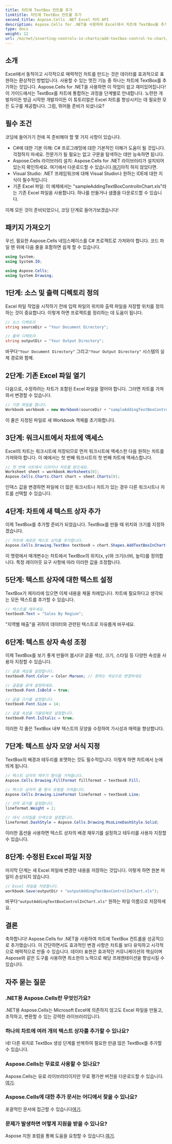 ```yaml
---
title: 차트에 TextBox 컨트롤 추가
linktitle: 차트에 TextBox 컨트롤 추가
second_title: Aspose.Cells .NET Excel 처리 API
description: Aspose.Cells for .NET을 사용하여 Excel에서 차트에 TextBox를 추가하는 방법을 알아보세요. 손쉽게 데이터 시각화를 향상시키세요.
type: docs
weight: 12
url: /ko/net/inserting-controls-in-charts/add-textbox-control-to-chart/
---
```

## 소개

Excel에서 동적이고 시각적으로 매력적인 차트를 만드는 것은 데이터를 효과적으로 표현하는 환상적인 방법입니다. 사용할 수 있는 멋진 기능 중 하나는 차트에 TextBox를 추가하는 것입니다. Aspose.Cells for .NET을 사용하면 이 작업이 쉽고 재미있어집니다! 이 가이드에서는 TextBox를 차트에 통합하는 과정을 단계별로 안내합니다. 노련한 개발자이든 방금 시작한 개발자이든 이 튜토리얼은 Excel 차트를 향상시키는 데 필요한 모든 도구를 제공합니다. 그럼, 뛰어들 준비가 되셨나요?

## 필수 조건

코딩에 들어가기 전에 꼭 준비해야 할 몇 가지 사항이 있습니다.

- C#에 대한 기본 이해: C# 프로그래밍에 대한 기본적인 이해가 도움이 될 것입니다. 걱정하지 마세요. 전문가가 될 필요는 없고 구문을 탐색하는 데만 능숙하면 됩니다.
-  Aspose.Cells 라이브러리 설치: Aspose.Cells for .NET 라이브러리가 설치되어 있는지 확인하세요. 여기에서 다운로드할 수 있습니다.[여기](https://releases.aspose.com/cells/net/)아직 하지 않았다면.
- Visual Studio: .NET 프레임워크에 대해 Visual Studio나 원하는 IDE에 대한 지식이 필수적입니다.
- 기존 Excel 파일: 이 예제에서는 "sampleAddingTextBoxControlInChart.xls"라는 기존 Excel 파일을 사용합니다. 하나를 만들거나 샘플을 다운로드할 수 있습니다.

이제 모든 것이 준비되었으니, 코딩 단계로 들어가보겠습니다!

## 패키지 가져오기

우선, 필요한 Aspose.Cells 네임스페이스를 C# 프로젝트로 가져와야 합니다. 코드 파일 맨 위에 다음 줄을 포함하면 쉽게 할 수 있습니다.

```csharp
using System;
using System.IO;

using Aspose.Cells;
using System.Drawing;
```

## 1단계: 소스 및 출력 디렉토리 정의

Excel 파일 작업을 시작하기 전에 입력 파일의 위치와 출력 파일을 저장할 위치를 정의하는 것이 중요합니다. 이렇게 하면 프로젝트를 정리하는 데 도움이 됩니다.

```csharp
// 소스 디렉토리
string sourceDir = "Your Document Directory";

// 출력 디렉토리
string outputDir = "Your Output Directory";
```
 바꾸다`"Your Document Directory"` 그리고`"Your Output Directory"` 시스템의 실제 경로와 함께.

## 2단계: 기존 Excel 파일 열기

다음으로, 수정하려는 차트가 포함된 Excel 파일을 열어야 합니다. 그러면 차트를 가져와서 변경할 수 있습니다.

```csharp
// 기존 파일을 엽니다.
Workbook workbook = new Workbook(sourceDir + "sampleAddingTextBoxControlInChart.xls");
```
이 줄은 지정된 파일로 새 Workbook 객체를 초기화합니다.

## 3단계: 워크시트에서 차트에 액세스

Excel의 차트는 워크시트에 저장되므로 먼저 워크시트에 액세스한 다음 원하는 차트를 가져와야 합니다. 이 예에서는 첫 번째 워크시트의 첫 번째 차트에 액세스합니다.

```csharp
// 첫 번째 시트에서 디자이너 차트를 받으세요.
Worksheet sheet = workbook.Worksheets[0];
Aspose.Cells.Charts.Chart chart = sheet.Charts[0];
```
인덱스 값을 변경하면 파일에 더 많은 워크시트나 차트가 있는 경우 다른 워크시트나 차트를 선택할 수 있습니다.

## 4단계: 차트에 새 텍스트 상자 추가

이제 TextBox를 추가할 준비가 되었습니다. TextBox를 만들 때 위치와 크기를 지정하겠습니다.

```csharp
// 차트에 새로운 텍스트 상자를 추가합니다.
Aspose.Cells.Drawing.TextBox textbox0 = chart.Shapes.AddTextBoxInChart(400, 1100, 350, 2550);
```
이 명령에서 매개변수는 차트에서 TextBox의 위치(x, y)와 크기(너비, 높이)를 정의합니다. 특정 레이아웃 요구 사항에 따라 이러한 값을 조정합니다.

## 5단계: 텍스트 상자에 대한 텍스트 설정

TextBox가 제자리에 있으면 이제 내용을 채울 차례입니다. 차트에 필요하다고 생각되는 모든 텍스트를 추가할 수 있습니다.

```csharp
// 텍스트를 채우세요.
textbox0.Text = "Sales By Region";
```
"지역별 매출"을 귀하의 데이터와 관련된 텍스트로 자유롭게 바꾸세요.

## 6단계: 텍스트 상자 속성 조정

이제 TextBox를 보기 좋게 만들어 봅시다! 글꼴 색상, 크기, 스타일 등 다양한 속성을 사용자 지정할 수 있습니다.

```csharp
// 글꼴 색상을 설정합니다.
textbox0.Font.Color = Color.Maroon; // 원하는 색상으로 변경하세요

// 글꼴을 굵게 설정하세요.
textbox0.Font.IsBold = true;

// 글꼴 크기를 설정합니다.
textbox0.Font.Size = 14;

// 글꼴 속성을 기울임체로 설정합니다.
textbox0.Font.IsItalic = true;
```

이러한 각 줄은 TextBox 내부 텍스트의 모양을 수정하여 가시성과 매력을 향상합니다.

## 7단계: 텍스트 상자 모양 서식 지정

TextBox의 배경과 테두리를 포맷하는 것도 필수적입니다. 이렇게 하면 차트에서 눈에 띄게 됩니다.

```csharp
// 텍스트 상자의 채우기 형식을 가져옵니다.
Aspose.Cells.Drawing.FillFormat fillformat = textbox0.Fill;

// 텍스트 상자의 줄 형식 유형을 가져옵니다.
Aspose.Cells.Drawing.LineFormat lineformat = textbox0.Line;

// 선의 굵기를 설정합니다.
lineformat.Weight = 2;

// 대시 스타일을 단색으로 설정합니다.
lineformat.DashStyle = Aspose.Cells.Drawing.MsoLineDashStyle.Solid;
```

이러한 옵션을 사용하면 텍스트 상자의 배경 채우기를 설정하고 테두리를 사용자 지정할 수 있습니다.

## 8단계: 수정된 Excel 파일 저장

마지막 단계는 새 Excel 파일에 변경한 내용을 저장하는 것입니다. 이렇게 하면 원본 파일이 손상되지 않습니다.

```csharp
// Excel 파일을 저장합니다.
workbook.Save(outputDir + "outputAddingTextBoxControlInChart.xls");
```
 바꾸다`"outputAddingTextBoxControlInChart.xls"` 원하는 파일 이름으로 저장하세요.

## 결론

축하합니다! Aspose.Cells for .NET을 사용하여 차트에 TextBox 컨트롤을 성공적으로 추가했습니다. 이 간단하면서도 효과적인 변경 사항은 차트를 보다 유익하고 시각적으로 매력적으로 만들 수 있습니다. 데이터 표현은 효과적인 커뮤니케이션의 핵심이며 Aspose와 같은 도구를 사용하면 최소한의 노력으로 해당 프레젠테이션을 향상시킬 수 있습니다.

## 자주 묻는 질문

### .NET용 Aspose.Cells란 무엇인가요?
.NET용 Aspose.Cells는 Microsoft Excel에 의존하지 않고도 Excel 파일을 만들고, 조작하고, 변환할 수 있는 강력한 라이브러리입니다.

### 하나의 차트에 여러 개의 텍스트 상자를 추가할 수 있나요?
네! 다른 위치로 TextBox 생성 단계를 반복하여 필요한 만큼 많은 TextBox를 추가할 수 있습니다.

### Aspose.Cells는 무료로 사용할 수 있나요?
 Aspose.Cells는 유료 라이브러리이지만 무료 평가판 버전을 다운로드할 수 있습니다.[여기](https://releases.aspose.com/).

### Aspose.Cells에 대한 추가 문서는 어디에서 찾을 수 있나요?
 포괄적인 문서에 접근할 수 있습니다[여기](https://reference.aspose.com/cells/net/).

### 문제가 발생하면 어떻게 지원을 받을 수 있나요?
 Aspose 지원 포럼을 통해 도움을 요청할 수 있습니다.[여기](https://forum.aspose.com/c/cells/9).